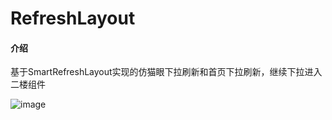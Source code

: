 # RefreshLayout

#### 介绍
基于SmartRefreshLayout实现的仿猫眼下拉刷新和首页下拉刷新，继续下拉进入二楼组件

![image](https://gitee.com/ctrun/refresh-layout/raw/master/screenshots/01.gif)
